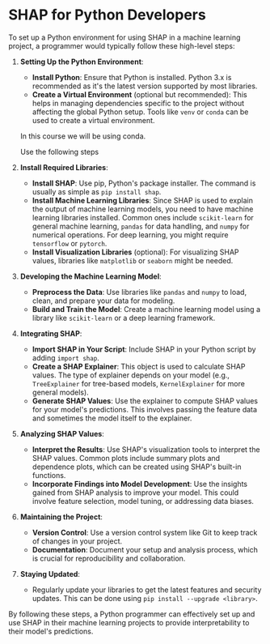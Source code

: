 # SHAP for Python Developers

To set up a Python environment for using SHAP in a machine learning project, a programmer would typically follow these high-level steps:

1.  **Setting Up the Python Environment**:

    -   **Install Python**: Ensure that Python is installed. Python 3.x is recommended as it's the latest version supported by most libraries.
    -   **Create a Virtual Environment** (optional but recommended): This helps in managing dependencies specific to the project without affecting the global Python setup. Tools like `venv` or `conda` can be used to create a virtual environment.

    In this course we will be using conda.

    Use the following steps
2.  **Install Required Libraries**:

    -   **Install SHAP**: Use pip, Python's package installer. The command is usually as simple as `pip install shap`.
    -   **Install Machine Learning Libraries**: Since SHAP is used to explain the output of machine learning models, you need to have machine learning libraries installed. Common ones include `scikit-learn` for general machine learning, `pandas` for data handling, and `numpy` for numerical operations. For deep learning, you might require `tensorflow` or `pytorch`.
    -   **Install Visualization Libraries** (optional): For visualizing SHAP values, libraries like `matplotlib` or `seaborn` might be needed.
3.  **Developing the Machine Learning Model**:

    -   **Preprocess the Data**: Use libraries like `pandas` and `numpy` to load, clean, and prepare your data for modeling.
    -   **Build and Train the Model**: Create a machine learning model using a library like `scikit-learn` or a deep learning framework.
4.  **Integrating SHAP**:

    -   **Import SHAP in Your Script**: Include SHAP in your Python script by adding `import shap`.
    -   **Create a SHAP Explainer**: This object is used to calculate SHAP values. The type of explainer depends on your model (e.g., `TreeExplainer` for tree-based models, `KernelExplainer` for more general models).
    -   **Generate SHAP Values**: Use the explainer to compute SHAP values for your model's predictions. This involves passing the feature data and sometimes the model itself to the explainer.
5.  **Analyzing SHAP Values**:

    -   **Interpret the Results**: Use SHAP's visualization tools to interpret the SHAP values. Common plots include summary plots and dependence plots, which can be created using SHAP's built-in functions.
    -   **Incorporate Findings into Model Development**: Use the insights gained from SHAP analysis to improve your model. This could involve feature selection, model tuning, or addressing data biases.
6.  **Maintaining the Project**:

    -   **Version Control**: Use a version control system like Git to keep track of changes in your project.
    -   **Documentation**: Document your setup and analysis process, which is crucial for reproducibility and collaboration.
7.  **Staying Updated**:

    -   Regularly update your libraries to get the latest features and security updates. This can be done using `pip install --upgrade <library>`.

By following these steps, a Python programmer can effectively set up and use SHAP in their machine learning projects to provide interpretability to their model's predictions.